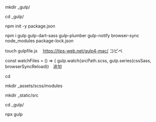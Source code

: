 mkdir _gulp/

cd _gulp/

npm init -y
 package.json

 npm i gulp gulp-dart-sass gulp-plumber gulp-notify browser-sync
  node_modules
  package-lock.json

  touch gulpfile.js
  　https://tips-web.net/gulp4-mac/ コピペ

  const watchFiles = () => {
  gulp.watch(srcPath.scss, gulp.series(cssSass, browserSyncReload))　追加

cd

mkdir _assets/scss/modules

mkdir _static/src

cd _gulp/

npx gulp
